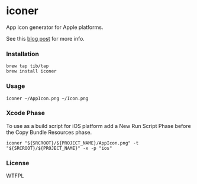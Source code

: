 # iconer

App icon generator for Apple platforms.

See this [blog post](https://theswiftdev.com/2016/06/07/app-icon-generator-for-ios-watchos-and-os-x/) for more info.

### Installation

```
brew tap tib/tap
brew install iconer
```

### Usage

```
iconer ~/AppIcon.png ~/Icon.png
```

### Xcode Phase

To use as a build script for iOS platform add a New Run Script Phase before the Copy Bundle Resources phase.

```
iconer "${SRCROOT}/${PROJECT_NAME}/AppIcon.png" -t "${SRCROOT}/${PROJECT_NAME}" -x -p "ios"

```



### License

WTFPL